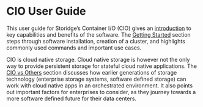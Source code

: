 # CIO User Guide

This user guide for Storidge’s Container I/O (CIO) gives an [introduction](what_is_cio/introduction.html) to key capabilities and benefits of the software. The [Getting Started](/getting_started/install.html) section steps through software installation, creation of a cluster, and highlights commonly used commands and important use cases.

CIO is cloud native storage. Cloud native storage is however not the only way to provide persistent storage for stateful cloud native applications. The [CIO vs Others](cio_vs_others/overview.html) section discusses how earlier generations of storage technology (enterprise storage systems, software defined storage) can work with cloud native apps in an orchestrated environment. It also points out important factors for enterprises to consider, as they journey towards a more software defined future for their data centers. 

